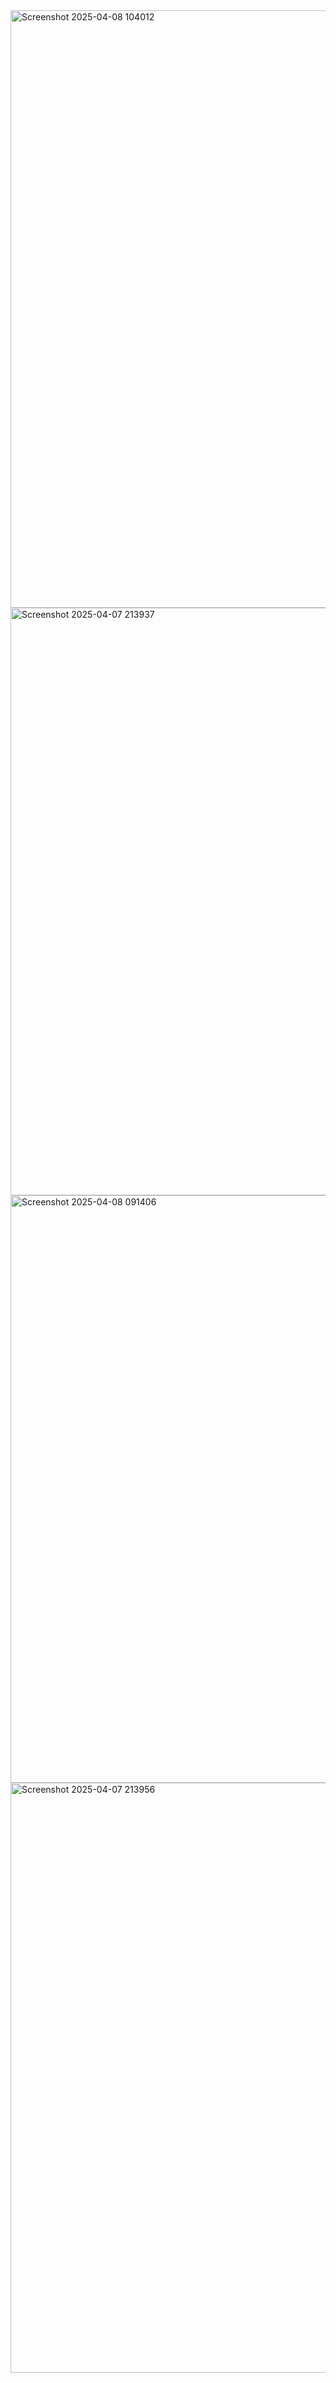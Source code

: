 <img width="956" alt="Screenshot 2025-04-08 104012" src="https://github.com/user-attachments/assets/926fbe5f-30fd-4e06-9d62-4fc82520bc66" />
<img width="940" alt="Screenshot 2025-04-07 213937" src="https://github.com/user-attachments/assets/56af32a9-ab62-4333-888d-0c810b841e01" />
<img width="940" alt="Screenshot 2025-04-08 091406" src="https://github.com/user-attachments/assets/78e79719-746b-484c-927a-1c2b54cf3423" />
<img width="944" alt="Screenshot 2025-04-07 213956" src="https://github.com/user-attachments/assets/cdf85fee-68d7-4e2a-b63d-9f43504901ed" />










